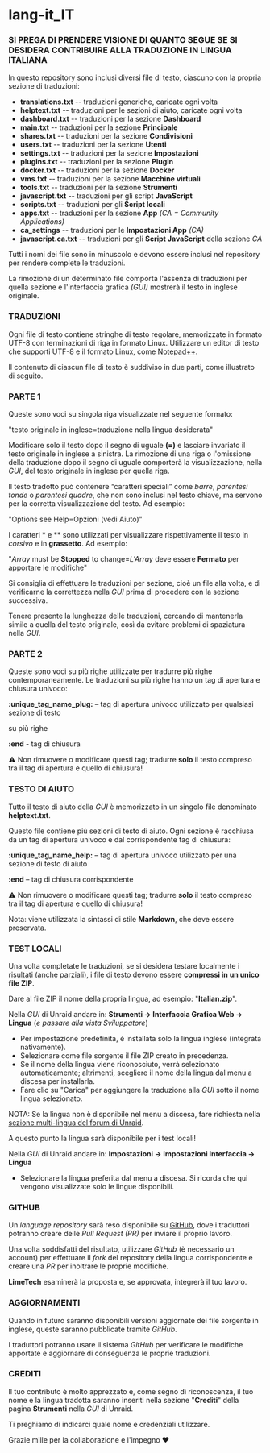# lang-it_IT

### SI PREGA DI PRENDERE VISIONE DI QUANTO SEGUE SE SI DESIDERA CONTRIBUIRE ALLA TRADUZIONE IN LINGUA ITALIANA

In questo repository sono inclusi diversi file di testo, ciascuno con la propria sezione di traduzioni:

- **translations.txt**    --	traduzioni generiche, caricate ogni volta
- **helptext.txt**        --	traduzioni per le sezioni di aiuto, caricate ogni volta
- **dashboard.txt**		    --	traduzioni per la sezione **Dashboard**
- **main.txt**			      --	traduzioni per la sezione **Principale**
- **shares.txt**		      --	traduzioni per la sezione **Condivisioni**
- **users.txt**			      --	traduzioni per la sezione **Utenti**
- **settings.txt**		    --	traduzioni per la sezione **Impostazioni**
- **plugins.txt**		      --	traduzioni per la sezione **Plugin**
- **docker.txt**		      --	traduzioni per la sezione **Docker**
- **vms.txt**			        --	traduzioni per la sezione **Macchine virtuali**
- **tools.txt**			      --	traduzioni per la sezione **Strumenti**
- **javascript.txt**	    --	traduzioni per gli script **JavaScript**
- **scripts.txt**		      --	traduzioni per gli **Script locali**
- **apps.txt**			      --	traduzioni per la sezione **App** *(CA = Community Applications)*
- **ca_settings**		      --	traduzioni per le **Impostazioni App** *(CA)*
- **javascript.ca.txt**	  --	traduzioni per gli **Script JavaScript** della sezione *CA*

Tutti i nomi dei file sono in minuscolo e devono essere inclusi nel repository per rendere complete le traduzioni.

La rimozione di un determinato file comporta l'assenza di traduzioni per quella sezione e l'interfaccia grafica *(GUI)* mostrerà il testo in inglese originale.


### TRADUZIONI

Ogni file di testo contiene stringhe di testo regolare, memorizzate in formato UTF-8 con terminazioni di riga in formato Linux.
Utilizzare un editor di testo che supporti UTF-8 e il formato Linux, come [Notepad++](https://notepad-plus-plus.org/downloads).

Il contenuto di ciascun file di testo è suddiviso in due parti, come illustrato di seguito.


### PARTE 1

Queste sono voci su singola riga visualizzate nel seguente formato:

"testo originale in inglese=traduzione nella lingua desiderata"

Modificare solo il testo dopo il segno di uguale **(=)** e lasciare invariato il testo originale in inglese a sinistra.
La rimozione di una riga o l'omissione della traduzione dopo il segno di uguale comporterà la visualizzazione, nella *GUI*, del testo originale in inglese per quella riga.

Il testo tradotto può contenere “caratteri speciali” come *barre*, *parentesi tonde* o *parentesi quadre*, che non sono inclusi nel testo chiave, ma servono per la corretta visualizzazione del testo.
Ad esempio:

"Options see Help=Opzioni (vedi Aiuto)"

I caratteri \* e \*\* sono utilizzati per visualizzare rispettivamente il testo in *corsivo* e in **grassetto**.
Ad esempio:

"*Array* must be **Stopped** to change=*L'Array* deve essere **Fermato** per apportare le modifiche"

Si consiglia di effettuare le traduzioni per sezione, cioè un file alla volta, e di verificarne la correttezza nella *GUI* prima di procedere con la sezione successiva.

Tenere presente la lunghezza delle traduzioni, cercando di mantenerla simile a quella del testo originale, così da evitare problemi di spaziatura nella *GUI*.


### PARTE 2

Queste sono voci su più righe utilizzate per tradurre più righe contemporaneamente.
Le traduzioni su più righe hanno un tag di apertura e chiusura univoco:

**:unique_tag_name_plug:** – tag di apertura univoco utilizzato per qualsiasi sezione di testo 

su più righe

**:end**    - tag di chiusura

⚠️ Non rimuovere o modificare questi tag; tradurre **solo** il testo compreso tra il tag di apertura e quello di chiusura!


### TESTO DI AIUTO

Tutto il testo di aiuto della *GUI* è memorizzato in un singolo file denominato **helptext.txt**.

Questo file contiene più sezioni di testo di aiuto.
Ogni sezione è racchiusa da un tag di apertura univoco e dal corrispondente tag di chiusura:

**:unique_tag_name_help:**	– tag di apertura univoco utilizzato per una sezione di testo di aiuto

**:end**	– tag di chiusura corrispondente

⚠️ Non rimuovere o modificare questi tag; tradurre **solo** il testo compreso tra il tag di apertura e quello di chiusura!

Nota: viene utilizzata la sintassi di stile **Markdown**, che deve essere preservata.


### TEST LOCALI

Una volta completate le traduzioni, se si desidera testare localmente i risultati (anche parziali), i file di testo devono essere **compressi in un unico file ZIP**.

Dare al file ZIP il nome della propria lingua, ad esempio: "**Italian.zip**".

Nella *GUI* di Unraid andare in: **Strumenti -> Interfaccia Grafica Web -> Lingua** (*e passare alla vista Sviluppatore*)

- Per impostazione predefinita, è installata solo la lingua inglese (integrata nativamente).
- Selezionare come file sorgente il file ZIP creato in precedenza.
- Se il nome della lingua viene riconosciuto, verrà selezionato automaticamente; altrimenti, scegliere il nome della lingua dal menu a discesa per installarla.
- Fare clic su "Carica" per aggiungere la traduzione alla *GUI* sotto il nome lingua selezionato.

NOTA: Se la lingua non è disponibile nel menu a discesa, fare richiesta nella [sezione multi-lingua del forum di Unraid](https://forums.unraid.net/forum/75-multi-language-section/).

A questo punto la lingua sarà disponibile per i test locali!

Nella *GUI* di Unraid andare in: **Impostazioni -> Impostazioni Interfaccia -> Lingua**

- Selezionare la lingua preferita dal menu a discesa. Si ricorda che qui vengono visualizzate solo le lingue disponibili.


### GITHUB

Un *language repository* sarà reso disponibile su [GitHub](https://github.com/unraid), dove i traduttori potranno creare delle *Pull Request (PR)* per inviare il proprio lavoro.

Una volta soddisfatti del risultato, utilizzare *GitHub* (è necessario un account) per effettuare il *fork* del repository della lingua corrispondente e creare una *PR* per inoltrare le proprie modifiche.

**LimeTech** esaminerà la proposta e, se approvata, integrerà il tuo lavoro.


### AGGIORNAMENTI

Quando in futuro saranno disponibili versioni aggiornate dei file sorgente in inglese, queste saranno pubblicate tramite *GitHub*.

I traduttori potranno usare il sistema *GitHub* per verificare le modifiche apportate e aggiornare di conseguenza le proprie traduzioni.


### CREDITI

Il tuo contributo è molto apprezzato e, come segno di riconoscenza, il tuo nome e la lingua tradotta saranno inseriti nella sezione "**Crediti**" della pagina **Strumenti** nella *GUI* di Unraid.

Ti preghiamo di indicarci quale nome e credenziali utilizzare.

Grazie mille per la collaborazione e l'impegno ❤️
